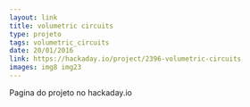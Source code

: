 ```yaml
---
layout: link
title: volumetric circuits
type: projeto
tags: volumetric_circuits
date: 20/01/2016
link: https://hackaday.io/project/2396-volumetric-circuits
images: img8 img23
---
```


Pagina do projeto no hackaday.io
